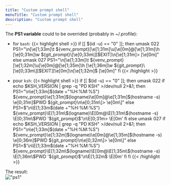 ```yaml
---
title: "Custom prompt shell"
menuTitle: "Custom prompt shell"
description: "Custom prompt shell"
---
```


The **PS1 variable** could to be overrided (probably in ~/.profile):

- for `bash`:
{{< highlight shell >}}
if [[ $(id -u) == "0" ]]; then
    umask 022
    PS1="\n\[\e[1;33m\]\t ${venv_prompt}\[\e[1;31m\]\u\[\e[0m\]@\[\e[1;31m\]\h \[\e[0;31m\]\w ${git_prompt}\[\e[0;33m\][$EXIT]\n\[\e[1;31m\]> \[\e[0m\]"
else
    umask 027
    PS1="\n\[\e[1;33m\]\t ${venv_prompt}\[\e[1;32m\]\u\[\e[0m\]@\[\e[1;35m\]\h \[\e[1;36m\]\w ${git_prompt}\[\e[0;33m\][$EXIT]\[\e[0m\]\n\[\e[1;32m\]$ \[\e[0m\]"
fi
{{< /highlight >}}

- pour `ksh`:
{{< highlight shell >}}
if [[ $(id -u) == "0" ]]; then
    umask 022
    if echo $KSH_VERSION | grep -q "PD KSH" >/dev/null 2>&1; then
        PS1="\n\e[1;33m\]\$(date +"%H:%M:%S") ${venv_prompt}\e[1;31m\]\$(logname)\e[0m\]@\e[1;31m\]\$(hostname -s) \e[0;31m\]\$PWD ${git_prompt}\n\e[0;31m\]> \e[0m\]"
    else
        PS1=$'\n\E[1;33m\$(date +"%H:%M:%S") ${venv_prompt}\E[1;31m\$(logname)\E[0m@\E[1;31m\$(hostname -s) \E[0;31m\$PWD '${git_prompt}$'\n\E[0;31m> \E[0m'
    fi
else
    umask 027
    if echo $KSH_VERSION | grep -q "PD KSH" >/dev/null 2>&1; then
        PS1="\n\e[1;33m\]\$(date +"%H:%M:%S") ${venv_prompt}\e[1;32m\]\$(logname)\e[0m\]@\e[1;35m\]\$(hostname -s) \e[0;36m\]\$PWD ${git_prompt}\n\e[0;32m\]> \e[0m\]"
    else
        PS1=$'\n\E[1;33m\$(date +"%H:%M:%S") ${venv_prompt}\E[1;32m\$(logname)\E[0m@\E[1;35m\$(hostname -s) \E[1;36m\$PWD '${git_prompt}$'\n\E[1;32m$ \E[0m'
    fi
fi
{{< /highlight >}}

The result:\
!["ps1"](/images/tips/ps1_user_root.png?classes=inline)

